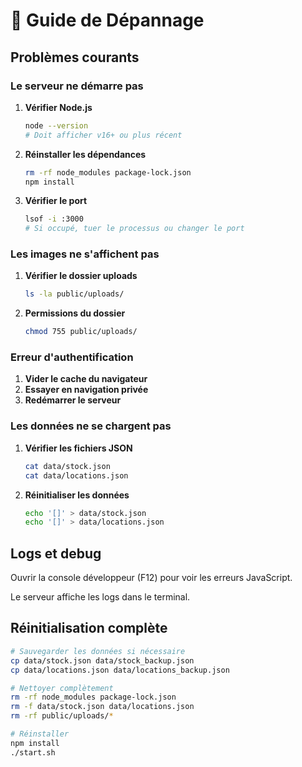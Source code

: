# 🔧 Guide de Dépannage

## Problèmes courants

### Le serveur ne démarre pas

1. **Vérifier Node.js**
   ```bash
   node --version
   # Doit afficher v16+ ou plus récent
   ```

2. **Réinstaller les dépendances**
   ```bash
   rm -rf node_modules package-lock.json
   npm install
   ```

3. **Vérifier le port**
   ```bash
   lsof -i :3000
   # Si occupé, tuer le processus ou changer le port
   ```

### Les images ne s'affichent pas

1. **Vérifier le dossier uploads**
   ```bash
   ls -la public/uploads/
   ```

2. **Permissions du dossier**
   ```bash
   chmod 755 public/uploads/
   ```

### Erreur d'authentification

1. **Vider le cache du navigateur**
2. **Essayer en navigation privée**
3. **Redémarrer le serveur**

### Les données ne se chargent pas

1. **Vérifier les fichiers JSON**
   ```bash
   cat data/stock.json
   cat data/locations.json
   ```

2. **Réinitialiser les données**
   ```bash
   echo '[]' > data/stock.json
   echo '[]' > data/locations.json
   ```

## Logs et debug

Ouvrir la console développeur (F12) pour voir les erreurs JavaScript.

Le serveur affiche les logs dans le terminal.

## Réinitialisation complète

```bash
# Sauvegarder les données si nécessaire
cp data/stock.json data/stock_backup.json
cp data/locations.json data/locations_backup.json

# Nettoyer complètement
rm -rf node_modules package-lock.json
rm -f data/stock.json data/locations.json
rm -rf public/uploads/*

# Réinstaller
npm install
./start.sh
```
